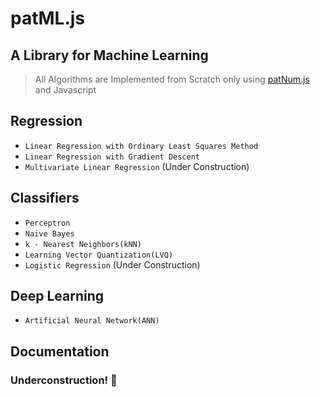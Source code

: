 # patML.js
## A Library for Machine Learning


> All Algorithms are Implemented from Scratch only using [patNum.js](https://github.com/archanpatkar/patNum.js) and Javascript

## Regression

- `Linear Regression with Ordinary Least Squares Method`
- `Linear Regression with Gradient Descent`
- `Multivariate Linear Regression` (Under Construction)

## Classifiers

- `Perceptron`
- `Naive Bayes`
- `k - Nearest Neighbors(kNN)`
- `Learning Vector Quantization(LVQ)`
- `Logistic Regression` (Under Construction)

## Deep Learning

- `Artificial Neural Network(ANN)`



## Documentation

### Underconstruction! 👷
